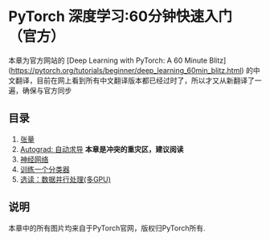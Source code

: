 # PyTorch 深度学习:60分钟快速入门 （官方）

本章为官方网站的
[Deep Learning with PyTorch: A 60 Minute Blitz]
(https://pytorch.org/tutorials/beginner/deep_learning_60min_blitz.html)
的中文翻译，目前在网上看到所有中文翻译版本都已经过时了，所以才又从新翻译了一遍，确保与官方同步

## 目录

1. [张量](1_tensor_tutorial.html)
2. [Autograd: 自动求导](2_autograd_tutorial.html) **本章是冲突的重灾区，建议阅读**
3. [神经网络](3_neural_networks_tutorial.html)
4. [训练一个分类器](4_cifar10_tutorial.html)
5. [选读：数据并行处理(多GPU)](5_data_parallel_tutorial.ipynb)

## 说明
本章中的所有图片均来自于PyTorch官网，版权归PyTorch所有.